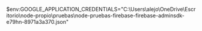 $env:GOOGLE_APPLICATION_CREDENTIALS="C:\Users\alejo\OneDrive\Escritorio\node-propio\pruebas\node-pruebas-firebase-firebase-adminsdk-e79hn-8971a3a370.json" 